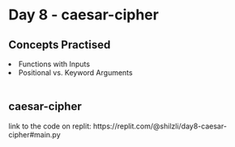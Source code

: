<h1>Day 8 - caesar-cipher</h1>
<h2>Concepts Practised</h2>
<li>Functions with Inputs
<li>Positional vs. Keyword Arguments
<br></br>
<h2>caesar-cipher</h2>
<p>link to the code on replit: https://replit.com/@shilzli/day8-caesar-cipher#main.py</p>